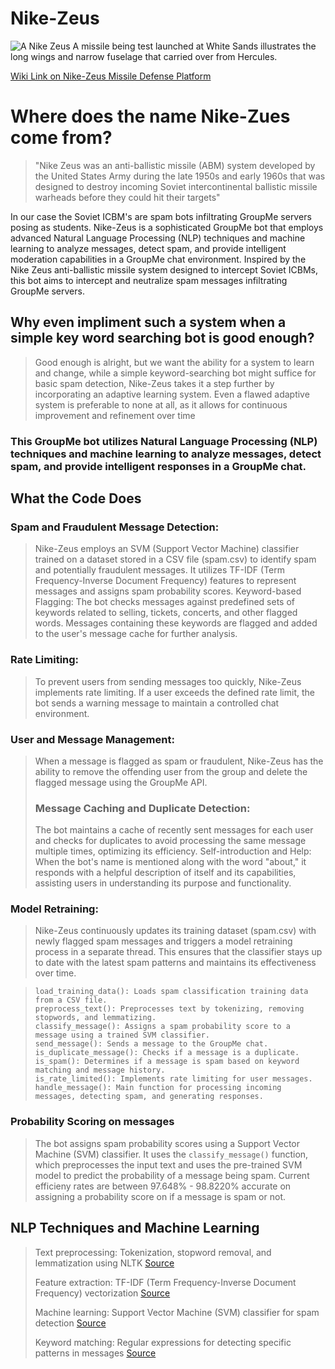 # Nike-Zeus
![A Nike Zeus A missile being test launched at White Sands illustrates the long wings and narrow fuselage that carried over from Hercules.](http://www.ninfinger.org/models/scaleroc/Nike-Zeus%20A%20antimissile/nza%2001.jpg)

[Wiki Link on Nike-Zeus Missile Defense Platform]([https://en.wikipedia.org/wiki/Nike_Zeus#Nike-X](https://en.wikipedia.org/wiki/Nike_Zeus))

# Where does the name Nike-Zues come from?
>"Nike Zeus was an anti-ballistic missile (ABM) system developed by the United States Army during the late 1950s and early 1960s that was designed to destroy incoming Soviet intercontinental ballistic missile warheads before they could hit their targets"

In our case the Soviet ICBM's are spam bots infiltrating GroupMe servers posing as students. Nike-Zeus is a sophisticated GroupMe bot that employs advanced Natural Language Processing (NLP) techniques and machine learning to analyze messages, detect spam, and provide intelligent moderation capabilities in a GroupMe chat environment. Inspired by the Nike Zeus anti-ballistic missile system designed to intercept Soviet ICBMs, this bot aims to intercept and neutralize spam messages infiltrating GroupMe servers.

## Why even impliment such a system when a simple key word searching bot is good enough?
>Good enough is alright, but we want the ability for a system to learn and change, while a simple keyword-searching bot might suffice for basic spam detection, Nike-Zeus takes it a step further by incorporating an adaptive learning system. Even a flawed adaptive system is preferable to none at all, as it allows for continuous improvement and refinement over time

### This GroupMe bot utilizes Natural Language Processing (NLP) techniques and machine learning to analyze messages, detect spam, and provide intelligent responses in a GroupMe chat.

## What the Code Does
### Spam and Fraudulent Message Detection:
>Nike-Zeus employs an SVM (Support Vector Machine) classifier trained on a dataset stored in a CSV file (spam.csv) to identify spam and potentially fraudulent messages. It utilizes TF-IDF (Term Frequency-Inverse Document Frequency) features to represent messages and assigns spam probability scores.
Keyword-based Flagging: The bot checks messages against predefined sets of keywords related to selling, tickets, concerts, and other flagged words. Messages containing these keywords are flagged and added to the user's message cache for further analysis.
### Rate Limiting:
>To prevent users from sending messages too quickly, Nike-Zeus implements rate limiting. If a user exceeds the defined rate limit, the bot sends a warning message to maintain a controlled chat environment.

### User and Message Management:
>When a message is flagged as spam or fraudulent, Nike-Zeus has the ability to remove the offending user from the group and delete the flagged message using the GroupMe API.
> ### Message Caching and Duplicate Detection:
>The bot maintains a cache of recently sent messages for each user and checks for duplicates to avoid processing the same message multiple times, optimizing its efficiency.
Self-introduction and Help: When the bot's name is mentioned along with the word "about," it responds with a helpful description of itself and its capabilities, assisting users in understanding its purpose and functionality.

### Model Retraining:
>Nike-Zeus continuously updates its training dataset (spam.csv) with newly flagged spam messages and triggers a model retraining process in a separate thread. This ensures that the classifier stays up to date with the latest spam patterns and maintains its effectiveness over time.




>```
>load_training_data(): Loads spam classification training data from a CSV file.
>preprocess_text(): Preprocesses text by tokenizing, removing stopwords, and lemmatizing.
>classify_message(): Assigns a spam probability score to a message using a trained SVM classifier.
>send_message(): Sends a message to the GroupMe chat.
>is_duplicate_message(): Checks if a message is a duplicate.
>is_spam(): Determines if a message is spam based on keyword matching and message history.
>is_rate_limited(): Implements rate limiting for user messages.
>handle_message(): Main function for processing incoming messages, detecting spam, and generating responses.
>```

### Probability Scoring on messages 
>The bot assigns spam probability scores using a Support Vector Machine (SVM) classifier. It uses the ```classify_message()``` function, which preprocesses the input text and uses the pre-trained SVM model to predict the probability of a message being spam. Current efficieny rates are between 97.648% - 98.8220% accurate on assigning a probability score on if a message is spam or not.

## NLP Techniques and Machine Learning
>Text preprocessing: Tokenization, stopword removal, and lemmatization using NLTK [Source](https://www.kaggle.com/code/awadhi123/text-preprocessing-using-nltk)
>
>Feature extraction: TF-IDF (Term Frequency-Inverse Document Frequency) vectorization [Source](https://en.wikipedia.org/wiki/Tf%E2%80%93idf)
>
>Machine learning: Support Vector Machine (SVM) classifier for spam detection [Source](https://towardsdatascience.com/support-vector-machine-introduction-to-machine-learning-algorithms-934a444fca47)
>
>Keyword matching: Regular expressions for detecting specific patterns in messages [Source](https://towardsdatascience.com/keyword-extraction-process-in-python-with-natural-language-processing-nlp-d769a9069d5c)




